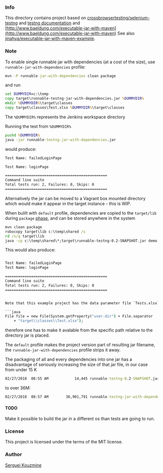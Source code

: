 
### Info

This directory contains project
based on [crossbrowsertesting/selenium-testng](https://github.com/crossbrowsertesting/selenium-testng)
and [testng documentation](http://testng.org/doc/documentation-main.html#running-testng-programmatically)
and [http://www.baeldung.com/executable-jar-with-maven](http://www.baeldung.com/executable-jar-with-maven)
See also [jinahya/executable-jar-with-maven-example](https://github.com/jinahya/executable-jar-with-maven-example).

### Note

To enable single runnable jar with dependencies (at a cost of the size), use `runnable-jar-with-dependencies` profile:

```cmd
mvn -P runnable-jar-with-dependencies clean package
```
and run
```cmd
set DUMMYDIR=c:\temp
copy target\runnable-testng-jar-with-dependencies.jar %DUMMYDIR%
mkdir %DUMMYDIR%\target\classes
copy target\classes\Test.xlsx %DUMMYDIR%\target\classes
```
The `%DUMMYDIR%` represents the Jenkins workspace directory

Running the test from `%DUMMYDIR%`
```cmd
pushd %DUMMYDIR%
java -jar runnable-testng-jar-with-dependencies.jar
```

would produce:

```cmd
Test Name: failedLoginPage

Test Name: loginPage

===============================================
Command line suite
Total tests run: 2, Failures: 0, Skips: 0
===============================================
```

Alternatively the jar can be moved to a Vagrant box mounted directory which would make it appear in the target instance - this is WIP.

When bulilt with `default` profile, dependencies are copied to the `target/lib` during `package` [phase](http://maven.apache.org/guides/introduction/introduction-to-the-lifecycle.html),
and can be stored anywhere in the system

```cmd
mvn clean package
robocopy target\lib c:\temp\shared /s
rd /s/q target\lib
java -cp c:\temp\shared\*;target\runnable-testng-0.2-SNAPSHOT.jar demo.EntryPoint
```


This would also produce:
```cmd

Test Name: failedLoginPage
Test Name: loginPage

===============================================
Command line suite
Total tests run: 2, Failures: 0, Skips: 0
===============================================


Note that this example project has the data parameter file `Tests.xlsx` which is loaded from file system:

```java		
File file = new File(System.getProperty("user.dir") + File.separator
    + "target\\classes\\Test.xlsx");
```
therefore one has to make it avalable from the specific path relative to the directory jar is placed.

The `default` profile makes the project version part of resulting jar filename,
the `runnable-jar-with-dependencies` profile strips it away.

The packaging of all and every dependencies into one jar has a disadvantage of
seriously increasing the size of that jar file, in our case from under 15 K
```cmd
02/27/2018  08:55 AM            14,445 runnable-testng-0.2-SNAPSHOT.jar
```
to over 36M:
```cmd
02/27/2018  08:57 AM        36,901,791 runnable-testng-jar-with-dependencies.jar
```


#### TODO
Make it possible to build the jar in a different os than tests are going to run.

### License
This project is licensed under the terms of the MIT license.

### Author
[Serguei Kouzmine](kouzmine_serguei@yahoo.com)
